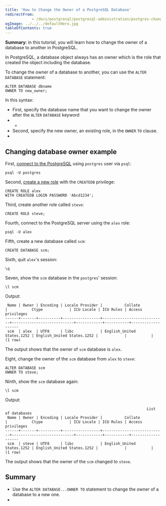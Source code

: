 ```yaml
---
title: 'How to Change the Owner of a PostgreSQL Database'
redirectFrom: 
            - /docs/postgresql/postgresql-administration/postgres-change-database-owner/
ogImage: ../../../defaultHero.jpg
tableOfContents: true
---
```


**Summary**: in this tutorial, you will learn how to change the owner of a database to another in PostgreSQL.



In PostgreSQL, a database object always has an owner which is the role that created the object including the database.



To change the owner of a database to another, you can use the `ALTER` `DATABASE` statement:



```
ALTER DATABASE dbname
OWNER TO new_owner;
```



In this syntax:



- First, specify the database name that you want to change the owner after the `ALTER` `DATABASE` keyword
- -
- Second, specify the new owner, an existing role, in the `OWNER` `TO` clause.
- 


## Changing database owner example



First, [connect to the PostgreSQL](https://www.postgresqltutorial.com/postgresql-getting-started/connect-to-postgresql-database/) using `postgres` user via `psql`:



```
psql -U postgres
```



Second, [create a new role](https://www.postgresqltutorial.com/postgresql-administration/postgresql-roles/) with the `CREATEDB` privilege:



```
CREATE ROLE alex
WITH CREATEDB LOGIN PASSWORD 'Abcd1234';
```



Third, create another role called `steve`:



```
CREATE ROLE steve;
```



Fourth, connect to the PostgreSQL server using the `alex` role:



```
psql -U alex
```



Fifth, create a new database called `scm`:



```
CREATE DATABASE scm;
```



Sixth, quit `alex`'s session:



```
\q
```



Seven, show the `scm` database in the `postgres`' session:



```
\l scm
```



Output:



```
 Name | Owner | Encoding | Locale Provider |          Collate           |           Ctype            | ICU Locale | ICU Rules | Access privileges
------+-------+----------+-----------------+----------------------------+----------------------------+------------+-----------+-------------------
 scm  | alex  | UTF8     | libc            | English_United States.1252 | English_United States.1252 |            |           |
(1 row)
```



The output shows that the owner of `scm` database is `alex`.



Eight, change the owner of the `scm` database from `alex` to `steve`:



```
ALTER DATABASE scm
OWNER TO steve;
```



Ninth, show the `scm` database again:



```
\l scm
```



Output:



```
                                                                List of databases
 Name | Owner | Encoding | Locale Provider |          Collate           |           Ctype            | ICU Locale | ICU Rules | Access privileges
------+-------+----------+-----------------+----------------------------+----------------------------+------------+-----------+-------------------
 scm  | steve | UTF8     | libc            | English_United States.1252 | English_United States.1252 |            |           |
(1 row)
```



The output shows that the owner of the `scm` changed to `steve`.



## Summary



- Use the `ALTER DATABASE...OWNER TO` statement to change the owner of a database to a new one.
- 
